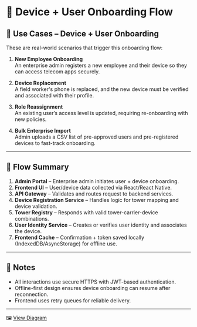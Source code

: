# 🔁 Device + User Onboarding Flow

## 🧩 Use Cases – Device + User Onboarding

These are real-world scenarios that trigger this onboarding flow:

1. **New Employee Onboarding**  
   An enterprise admin registers a new employee and their device so they can access telecom apps securely.

2. **Device Replacement**  
   A field worker's phone is replaced, and the new device must be verified and associated with their profile.

3. **Role Reassignment**  
   An existing user’s access level is updated, requiring re-onboarding with new policies.

4. **Bulk Enterprise Import**  
   Admin uploads a CSV list of pre-approved users and pre-registered devices to fast-track onboarding.

---

## 📌 Flow Summary

1. **Admin Portal** – Enterprise admin initiates user + device onboarding.
2. **Frontend UI** – User/device data collected via React/React Native.
3. **API Gateway** – Validates and routes request to backend services.
4. **Device Registration Service** – Handles logic for tower mapping and device validation.
5. **Tower Registry** – Responds with valid tower-carrier-device combinations.
6. **User Identity Service** – Creates or verifies user identity and associates the device.
7. **Frontend Cache** – Confirmation + token saved locally (IndexedDB/AsyncStorage) for offline use.

---

## 🔐 Notes

- All interactions use secure HTTPS with JWT-based authentication.
- Offline-first design ensures device onboarding can resume after reconnection.
- Frontend uses retry queues for reliable delivery.

---

🖼️ [View Diagram](./device-user-onboarding.png)
